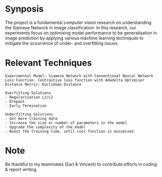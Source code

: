 # Synposis
The project is a fundamental computer vision research on understanding the Siamese Network in image classification. In this research, our experiments focus on optimising model performance to be generalisation in image prediction by applying various machine learning techniques to mitigate the occurrence of under- and overfitting issues. 
# Relevant Techniques
    Experimental Model: Siamese Network with Conventional Neural Network
    Loss Function: Contrastive loss function with Adadelta Optimiser
    Distance Metric: Euclidean Distance
    
    Overfitting Solutions
    - Regularisation L1/L2
    - Dropout
    - Early Termination

    Underfitting Solutions
    - Get more training data
    - Increase the size or number of parameters in the model
    - Upgrade the complexity of the model
    - Boost the training time, until cost function is minimised
# Note
Be thankful to my teammates (Earl & Vincent) to contribute efforts in coding & report writing.
